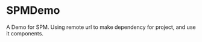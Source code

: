 # SPMDemo

A Demo for SPM.
Using remote url to make dependency for project, and use it components.     

